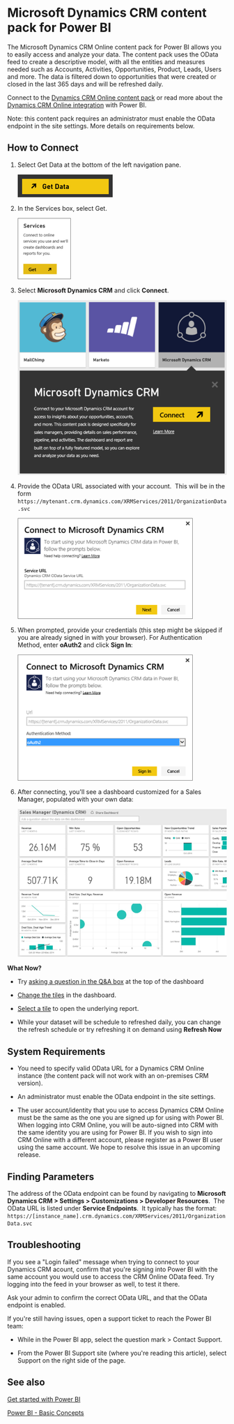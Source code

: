 ﻿<properties 
   pageTitle="Microsoft Dynamics CRM content pack for Power BI"
   description="Microsoft Dynamics CRM content pack for Power BI"
   services="powerbi" 
   documentationCenter="" 
   authors="theresapalmer" 
   manager="mblythe" 
   editor=""
   tags=""/>
 
<tags
   ms.service="powerbi"
   ms.devlang="NA"
   ms.topic="article"
   ms.tgt_pltfrm="NA"
   ms.workload="powerbi"
   ms.date="01/12/2016"
   ms.author="tpalmer"/>
   
# Microsoft Dynamics CRM content pack for Power&nbsp;BI

The Microsoft Dynamics CRM Online content pack for Power BI allows you to easily access and analyze your data. The content pack uses the OData feed to create a descriptive model, with all the entities and measures needed such as Accounts, Activities, Opportunities, Product, Leads, Users and more. The data is filtered down to opportunities that were created or closed in the last 365 days and will be refreshed daily.

Connect to the [Dynamics CRM Online content pack](https://app.powerbi.com/getdata/services/microsoft-dynamics-crm) or read more about the [Dynamics CRM Online integration](https://powerbi.microsoft.com/integrations/microsoft_dynamicscrm) with Power BI.

Note: this content pack requires an administrator must enable the OData endpoint in the site settings. More details on requirements below.

## How to Connect

1.  Select Get Data at the bottom of the left navigation pane.

    ![](media/powerbi-content-pack-microsoft-dynamics-crm/PBI_GetData.png) 

2.  In the Services box, select Get.

    ![](media/powerbi-content-pack-microsoft-dynamics-crm/PBI_GetServices.png) 

3.  Select **Microsoft Dynamics CRM** and click **Connect**.

    ![](media/powerbi-content-pack-microsoft-dynamics-crm/PBI_DynamicsCRMConnect.png)

4.  Provide the OData URL associated with your account.  This will be in the form `https://mytenant.crm.dynamics.com/XRMServices/2011/OrganizationData.svc`

	![](media/powerbi-content-pack-microsoft-dynamics-crm/PBI_DynamicsCRMConnectSvc.png)

5.  When prompted, provide your credentials (this step might be skipped if you are already signed in with your browser). For Authentication Method, enter **oAuth2** and click **Sign In**:

    ![](media/powerbi-content-pack-microsoft-dynamics-crm/PBI_DyanamicsCRMoAuth2.png)

6.  After connecting, you'll see a dashboard customized for a Sales Manager, populated with your own data:

    ![](media/powerbi-content-pack-microsoft-dynamics-crm/PBI_DynamCRMDash.png)

**What Now?**

- Try [asking a question in the Q&A box](powerbi-service-q-and-a.md) at the top of the dashboard

- [Change the tiles](powerbi-service-edit-a-tile-in-a-dashboard.md) in the dashboard.

- [Select a tile](powerbi-service-dashboard-tiles.md) to open the underlying report.

- While your dataset will be schedule to refreshed daily, you can change the refresh schedule or try refreshing it on demand using **Refresh Now**

## System Requirements

-   You need to specify valid OData URL for a Dynamics CRM Online instance (the content pack will not work with an on-premises CRM version).

-   An administrator must enable the OData endpoint in the site settings. 

-   The user account/identity that you use to access Dynamics CRM Online must be the same as the one you are signed up for using with Power BI. When logging into CRM Online, you will be auto-signed into CRM with the same identity you are using for Power BI. If you wish to sign into CRM Online with a different account, please register as a Power BI user using the same account. We hope to resolve this issue in an upcoming release. 

## Finding Parameters

The address of the OData endpoint can be found by navigating to **Microsoft Dynamics CRM \> Settings \> Customizations \> Developer Resources**.  The OData URL is listed under **Service Endpoints**.  It typically has the format: `https://[instance_name].crm.dynamics.com/XRMServices/2011/OrganizationData.svc`

## Troubleshooting

If you see a "Login failed" message when trying to connect to your Dynamics CRM acount, confirm that you're signing into Power BI with the same account you would use to access the CRM Online OData feed. Try logging into the feed in your browser as well, to test it there.

Ask your admin to confirm the correct OData URL, and that the OData endpoint is enabled.

If you're still having issues, open a support ticket to reach the Power BI team:

-   While in the Power BI app, select the question mark \> Contact Support.

-   From the Power BI Support site (where you're reading this article), select Support on the right side of the page.


## See also

[Get started with Power BI](powerbi-service-get-started.md)

[Power BI - Basic Concepts](powerbi-service-basic-concepts.md)




